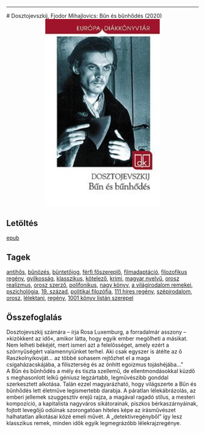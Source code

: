 <hr/>
# <a name="id_346">Dosztojevszkij, Fjodor Mihajlovics: Bűn és bűnhődés (2020)</a>
<center><img src="https://github.com/BercziSandor/calibre_lib/raw/main/main/Dosztojevszkij%2C%20Fjodor%20Mihajlovics/Bun%20es%20bunhodes%20%28346%29/cover.jpg" alt="cover" width="300"/></center>

## Letöltés
[epub](https://github.com/BercziSandor/calibre_lib/raw/main/main/Dosztojevszkij%2C%20Fjodor%20Mihajlovics/Bun%20es%20bunhodes%20%28346%29/Bun%20es%20bunhodes%20-%20Dosztojevszkij%2C%20Fjodor%20Mihajlov.epub)

## Tagek
[antihős](https://github.com/berczisandor/calibre_lib/blob/main/main/_tags/antih%c5%91s.md), [bűnözés](https://github.com/berczisandor/calibre_lib/blob/main/main/_tags/b%c5%b1n%c3%b6z%c3%a9s.md), [büntetőjog](https://github.com/berczisandor/calibre_lib/blob/main/main/_tags/b%c3%bcntet%c5%91jog.md), [férfi főszereplő](https://github.com/berczisandor/calibre_lib/blob/main/main/_tags/f%c3%a9rfi%20f%c5%91szerepl%c5%91.md), [filmadaptáció](https://github.com/berczisandor/calibre_lib/blob/main/main/_tags/filmadapt%c3%a1ci%c3%b3.md), [filozofikus regény](https://github.com/berczisandor/calibre_lib/blob/main/main/_tags/filozofikus%20reg%c3%a9ny.md), [gyilkosság](https://github.com/berczisandor/calibre_lib/blob/main/main/_tags/gyilkoss%c3%a1g.md), [klasszikus](https://github.com/berczisandor/calibre_lib/blob/main/main/_tags/klasszikus.md), [kötelező](https://github.com/berczisandor/calibre_lib/blob/main/main/_tags/k%c3%b6telez%c5%91.md), [krimi](https://github.com/berczisandor/calibre_lib/blob/main/main/_tags/krimi.md), [magyar nyelvű](https://github.com/berczisandor/calibre_lib/blob/main/main/_tags/magyar%20nyelv%c5%b1.md), [orosz realizmus](https://github.com/berczisandor/calibre_lib/blob/main/main/_tags/orosz%20realizmus.md), [orosz szerző](https://github.com/berczisandor/calibre_lib/blob/main/main/_tags/orosz%20szerz%c5%91.md), [polifonikus](https://github.com/berczisandor/calibre_lib/blob/main/main/_tags/polifonikus.md), [nagy könyv](https://github.com/berczisandor/calibre_lib/blob/main/main/_tags/nagy%20k%c3%b6nyv.md), [a világirodalom remekei](https://github.com/berczisandor/calibre_lib/blob/main/main/_tags/a%20vil%c3%a1girodalom%20remekei.md), [pszichológia](https://github.com/berczisandor/calibre_lib/blob/main/main/_tags/pszichol%c3%b3gia.md), [19. század](https://github.com/berczisandor/calibre_lib/blob/main/main/_tags/19.%20sz%c3%a1zad.md), [politikai filozófia](https://github.com/berczisandor/calibre_lib/blob/main/main/_tags/politikai%20filoz%c3%b3fia.md), [111 híres regény](https://github.com/berczisandor/calibre_lib/blob/main/main/_tags/111%20h%c3%adres%20reg%c3%a9ny.md), [szépirodalom](https://github.com/berczisandor/calibre_lib/blob/main/main/_tags/sz%c3%a9pirodalom.md), [orosz](https://github.com/berczisandor/calibre_lib/blob/main/main/_tags/orosz.md), [lélektani](https://github.com/berczisandor/calibre_lib/blob/main/main/_tags/l%c3%a9lektani.md), [regény](https://github.com/berczisandor/calibre_lib/blob/main/main/_tags/reg%c3%a9ny.md), [1001 könyv listán szerepel](https://github.com/berczisandor/calibre_lib/blob/main/main/_tags/1001%20k%c3%b6nyv%20list%c3%a1n%20szerepel.md)

## Összefoglalás
<div>
<p>Dosztojevszkij ​számára – írja Rosa Luxemburg, a forradalmár asszony – »kizökkent az idő«, amikor látta, hogy egyik ember megölheti a másikat. Nem lelheti békéjét, mert ismeri azt a felelősséget, amely ezért a szörnyűségért valamennyiünket terhel. Aki csak egyszer is átélte az ő Raszkolnyikovját… az többé sohasem rejtőzhet el a maga csigaházacskájába, a filiszterség és az önhitt egoizmus tojáshéjába…"<br>A Bűn és bűnhődés a mély és tiszta szellemű, de ellentmondásokkal küzdő s meghasonlott lelkű géniusz legzártabb, legművészibb gonddal szerkesztett alkotása. Talán ezzel magyarázható, hogy világszerte a Bűn és bűnhődés lett életműve legismertebb darabja. A páratlan lélekábrázolás, az emberi jellemek szuggesztív erejű rajza, a magával ragadó stílus, a mesteri kompozíció, a kapitalista nagyváros sikátorainak, piszkos bérkaszárnyáinak, fojtott levegőjű odúinak szorongatóan hiteles képe az írásművészet halhatatlan alkotásai közé emeli művét. A „detektívregényből” így lesz klasszikus remek, minden idők egyik legmegrázóbb lélekrajzregénye.</p></div>


